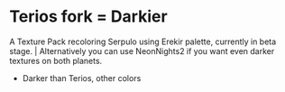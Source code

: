 # Terios fork =  Darkier
A Texture Pack recoloring Serpulo using Erekir palette, currently in beta stage. | Alternatively you can use NeonNights2 if you want even darker textures on both planets.

- Darker than Terios, other colors